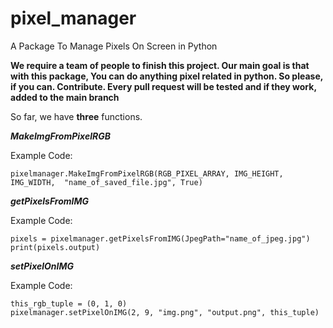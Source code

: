 # pixel_manager
A Package To Manage Pixels On Screen in Python

**We require a team of people to finish this project. Our main goal is that with this package,
You can do anything pixel related in python. So please, if you can. Contribute. Every pull request will be tested and if they work, 
added to the main branch**

So far, we have **three** functions.

***MakeImgFromPixelRGB***

Example Code:
```
pixelmanager.MakeImgFromPixelRGB(RGB_PIXEL_ARRAY, IMG_HEIGHT, IMG_WIDTH,  "name_of_saved_file.jpg", True)
```
***getPixelsFromIMG***

Example Code:
```
pixels = pixelmanager.getPixelsFromIMG(JpegPath="name_of_jpeg.jpg")
print(pixels.output)
```

***setPixelOnIMG***

Example Code:
```
this_rgb_tuple = (0, 1, 0)
pixelmanager.setPixelOnIMG(2, 9, "img.png", "output.png", this_tuple)
```
